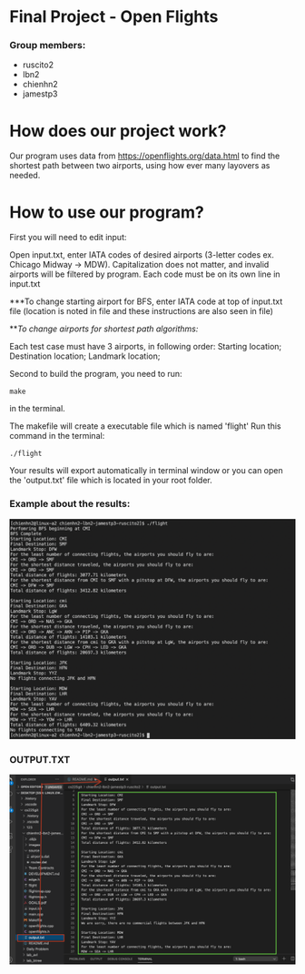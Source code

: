 # Final Project - Open Flights

### Group members:
* ruscito2
* lbn2
* chienhn2
* jamestp3

# How does our project work?
Our program uses data from https://openflights.org/data.html to find the shortest path between two airports, using how ever many layovers as needed.


# How to use our program?

First you will need to edit input:

Open input.txt, enter IATA codes of desired airports (3-letter codes ex. Chicago Midway -> MDW).
Capitalization does not matter, and invalid airports will be filtered by program.
Each code must be on its own line in input.txt

***To change starting airport for BFS, enter IATA code at top of input.txt file
(location is noted in file and these instructions are also seen in file)

***To change airports for shortest path algorithms:*

Each test case must have 3 airports, in following order:
Starting location;
Destination location;
Landmark location;

Second to build the program, you need to run:
```make
make
```
in the terminal.

The makefile will create a executable file which is named 'flight'
Run this command in the terminal: 
```flight
./flight
```

Your results will export automatically in terminal window or you can open the 'output.txt' file which is located in your root folder.

### Example about the results:
![GitHub Logo](/images/example.png)

### OUTPUT.TXT
![GitHub Logo](/images/output.png)
